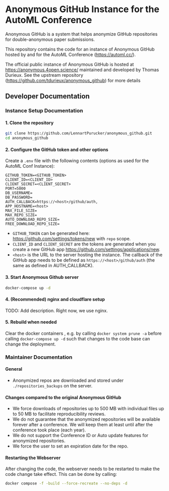 # Anonymous GitHub Instance for the AutoML Conference 

Anonymous GitHub is a system that helps anonymize GitHub repositories for double-anonymous paper submissions. 

This repository contains the code for an instance of Anonymous GitHub hosted by and for the AutoML Conference (https://automl.cc/). 

The official public instance of Anonymous GitHub is hosted at https://anonymous.4open.science/ 
maintained and developed by Thomas Durieux. 
See the upstream repository (https://github.com/tdurieux/anonymous_github) for more details 

## Developer Documentation
### Instance Setup Documentation 

#### 1. Clone the repository

```bash
git clone https://github.com/LennartPurucker/anonymous_github.git
cd anonymous_github
```

#### 2. Configure the GitHub token and other options

Create a `.env` file with the following contents (options as used for the AutoML Conf Instance):

```env
GITHUB_TOKEN=<GITHUB_TOKEN>
CLIENT_ID=<CLIENT_ID>
CLIENT_SECRET=<CLIENT_SECRET>
PORT=5000
DB_USERNAME=
DB_PASSWORD=
AUTH_CALLBACK=https://<host>/github/auth,
APP_HOSTNAME=<host>
MAX_FILE_SIZE=
MAX_REPO_SIZE=
AUTO_DOWNLOAD_REPO_SIZE=
FREE_DOWNLOAD_REPO_SIZE=
```

- `GITHUB_TOKEN` can be generated here: https://github.com/settings/tokens/new with `repo` scope.
- `CLIENT_ID` and `CLIENT_SECRET` are the tokens are generated when you create a new GitHub app https://github.com/settings/applications/new.
- `<host>` is the URL to the server hosting the instance. The callback of the GitHub app needs to be defined as `https://<host>/github/auth` (the same as defined in AUTH_CALLBACK).

#### 3. Start Anonymous Github server

```bash
docker-compose up -d
```

#### 4. (Recommended) nginx and cloudflare setup

TODO: Add description. Right now, we use nginx.

#### 5. Rebuild when needed
Clear the docker containers , e.g. by calling `docker system prune -a` before calling `docker-compose up -d`
such that changes to the code base can change the deployment. 

### Maintainer Documentation

#### General

* Anonymized repos are downloaded and stored under `./repositories_backups` on the server.

#### Changes compared to the original Anonymous GitHub

* We force downloads of repositories up to 500 MB with individual files up to 50 MB to facilitate reproducibility reviews.
* We do not guarantee that the anonymized repositories will be available forever after a conference. We will keep them at least until after the conference took place (each year). 
* We do not support the Conference ID or Auto update features for anonymized repositories.
* We force the user to set an expiration date for the repo. 

#### Restarting the Webserver
After changing the code, the webserver needs to be restarted to make the code change take effect. 
This can be done by calling:

```bash
docker compose -f -build --force-recreate --no-deps -d
```
